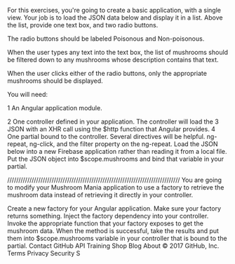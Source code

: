 For this exercises, you're going to create a basic application, with a single view. Your job is to load the JSON data below and display it in a list. Above the list, provide one text box, and two radio buttons.

The radio buttons should be labeled Poisonous and Non-poisonous.

When the user types any text into the text box, the list of mushrooms should be filtered down to any mushrooms whose description contains that text.

When the user clicks either of the radio buttons, only the appropriate mushrooms should be displayed.

You will need: 

1 An Angular application module. 

2 One controller defined in your application. The controller will load the 
3 JSON with an XHR call using the $http function that Angular provides.
4 One partial bound to the controller.
Several directives will be helpful. ng-repeat, ng-click, and the filter property on the ng-repeat.
Load the JSON below into a new Firebase application rather than reading it from a local file.
Put the JSON object into $scope.mushrooms and bind that variable in your partial.

//////////////////////////////////////////////////////////////////////////////
You are going to modify your Mushroom Mania application to use a factory to retrieve the mushroom data instead of retrieving it directly in your controller.

Create a new factory for your Angular application. Make sure your factory returns something.
Inject the factory dependency into your controller.
Invoke the appropriate function that your factory exposes to get the mushroom data.
When the method is successful, take the results and put them into $scope.mushrooms variable in your controller that is bound to the partial.
Contact GitHub API Training Shop Blog About
© 2017 GitHub, Inc. Terms Privacy Security S